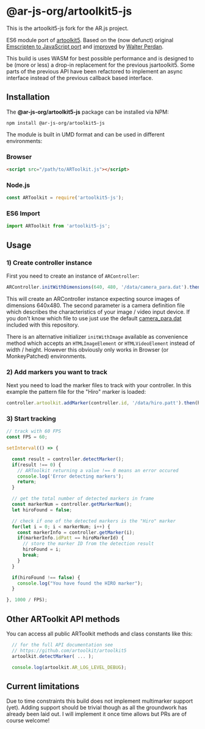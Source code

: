
# @ar-js-org/artoolkit5-js

This is the artoolkit5-js fork for the AR.js project.

ES6 module port of [artoolkit5](https://github.com/artoolkitx/artoolkit5). Based on the (now defunct) original [Emscripten to JavaScript port](github.com/artoolkitx/jsartoolkit5) and [improved](https://github.com/kalwalt/jsartoolkit5) by [Walter Perdan](https://github.com/kalwalt).

This build is uses WASM for best possible performance and is designed to be (more or less) a drop-in replacement for the previous jsartoolkit5. Some parts of the previous API have been refactored to implement an async interface instead of the previous callback based interface.

## Installation

The **@ar-js-org/artoolkit5-js** package can be installed via NPM:
```
npm install @ar-js-org/artoolkit5-js
```
The module is built in UMD format and can be used in different environments:

### Browser
```html
<script src="/path/to/ARToolkit.js"></script>
```

### Node.js
```js
const ARToolkit = require('artoolkit5-js');
```

### ES6 Import
```js
import ARToolkit from 'artoolkit5-js';
```

## Usage

### 1) Create controller instance

First you need to create an instance of `ARController`:

```js
ARController.initWithDimensions(640, 480, '/data/camera_para.dat').then(controller => { ... });
```
This will create an ARController instance expecting source images of dimensions 640x480. The second parameter is a camera definition file which describes the characteristics of your image / video input device. If you don't know which file to use just use the default [camera_para.dat](https://github.com/andypotato/artoolkit5-js/blob/master/data/camera_para.dat) included with this repository.

There is an alternative initializer `initWithImage` available as convenience method which accepts an `HTMLImageElement` or `HTMLVideoElement` instead of width / height. However this obviously only works in Browser (or MonkeyPatched) environments.

### 2) Add markers you want to track

Next you need to load the marker files to track with your controller. In this example the pattern file for the "Hiro" marker is loaded:

```js
controller.artoolkit.addMarker(controller.id, '/data/hiro.patt').then(hiroMarkerId => { ... });
```

### 3) Start tracking

```js
// track with 60 FPS
const FPS = 60;

setInterval(() => {

  const result = controller.detectMarker();
  if(result !== 0) {
    // ARToolkit returning a value !== 0 means an error occured
    console.log('Error detecting markers');
    return;
  }

  // get the total number of detected markers in frame
  const markerNum = controller.getMarkerNum();
  let hiroFound = false;

  // check if one of the detected markers is the "Hiro" marker
  for(let i = 0; i < markerNum; i++) {
    const markerInfo = controller.getMarker(i);
    if(markerInfo.idPatt == hiroMarkerId) {
      // store the marker ID from the detection result
      hiroFound = i;
      break;
    }
  }

  if(hiroFound !== false) {
	console.log("You have found the HIRO marker");
  }

}, 1000 / FPS);
```

## Other ARToolkit API methods

You can access all public ARToolkit methods and class constants like this:
```js
  // for the full API documentation see
  // https://github.com/artoolkit/artoolkit5
  artoolkit.detectMarker( ... );

  console.log(artoolkit.AR_LOG_LEVEL_DEBUG);
```

## Current limitations
Due to time constraints this build does not implement multimarker support (yet). Adding support  should be trivial though as all the groundwork has already been laid out. I will implement it once time allows but PRs are of course welcome!
